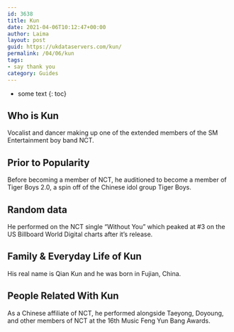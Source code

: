 ```yaml
---
id: 3638
title: Kun
date: 2021-04-06T10:12:47+00:00
author: Laima
layout: post
guid: https://ukdataservers.com/kun/
permalink: /04/06/kun
tags:
- say thank you
category: Guides
---
```


* some text
{: toc}


## Who is Kun
                  
                  
                  
Vocalist and dancer making up one of the extended members of the SM Entertainment boy band NCT.
                  
              
            
              
            
                
                
                
## Prior to Popularity
                  
                  
                  
Before becoming a member of NCT, he auditioned to become a member of Tiger Boys 2.0, a spin off of the Chinese idol group Tiger Boys.
                  
              
            
              
            
                
                
                
## Random data
                  
                  
                  
He performed on the NCT single &#8220;Without You&#8221; which peaked at #3 on the US Billboard World Digital charts after it&#8217;s release.
                  
              
            
              
            
                
                
                
## Family & Everyday Life of Kun
                  
                  
                  
His real name is Qian Kun and he was born in Fujian, China.
                  
              
            
              
            
                
                
                
## People Related With Kun
                  
                  
                  
As a Chinese affiliate of NCT, he performed alongside Taeyong, Doyoung, and other members of NCT at the 16th Music Feng Yun Bang Awards.
                  
              
            
              
            
                
              
            
              
              
            
            
              
            
          
          
          